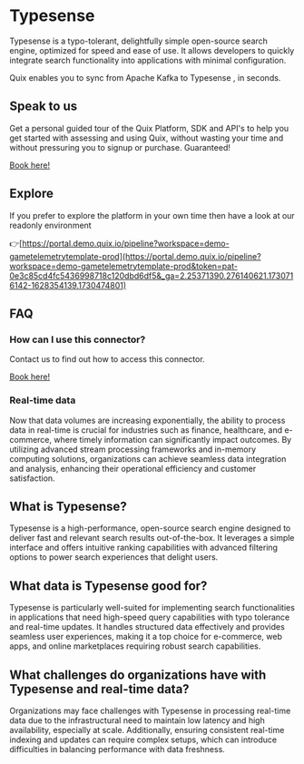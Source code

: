 <!-- START MARKDOWN -->
<!--[tech-name]-->
# Typesense

<!--[blurb-about-tech]-->
Typesense is a typo-tolerant, delightfully simple open-source search engine, optimized for speed and ease of use. It allows developers to quickly integrate search functionality into applications with minimal configuration.

Quix enables you to sync from Apache Kafka <span id="to_or_from">to</span> <span id="techname">Typesense</span> , in seconds.

## Speak to us

Get a personal guided tour of the Quix Platform, SDK and API's to help you get started with assessing and using Quix, without wasting your time and without pressuring you to signup or purchase. Guaranteed!

[Book here!](https://quix.io/book-a-demo)


## Explore

If you prefer to explore the platform in your own time then have a look at our readonly environment

👉[https://portal.demo.quix.io/pipeline?workspace=demo-gametelemetrytemplate-prod](https://portal.demo.quix.io/pipeline?workspace=demo-gametelemetrytemplate-prod&token=pat-0e3c85cd4fc5436998718c120dbd6df5&_ga=2.25371390.276140621.1730716142-1628354139.1730474801)


## FAQ 

### How can I use this connector?

Contact us to find out how to access this connector.

[Book here!](https://quix.io/book-a-demo)

### Real-time data

Now that data volumes are increasing exponentially, the ability to process data in real-time is crucial for industries such as finance, healthcare, and e-commerce, where timely information can significantly impact outcomes. By utilizing advanced stream processing frameworks and in-memory computing solutions, organizations can achieve seamless data integration and analysis, enhancing their operational efficiency and customer satisfaction.

## What is <span id="techname">Typesense</span>?

<!--[tech-seo-text]-->
Typesense is a high-performance, open-source search engine designed to deliver fast and relevant search results out-of-the-box. It leverages a simple interface and offers intuitive ranking capabilities with advanced filtering options to power search experiences that delight users.

## What data is <span id="techname">Typesense</span> good for?

<!--[tech-data-seo-text]-->
Typesense is particularly well-suited for implementing search functionalities in applications that need high-speed query capabilities with typo tolerance and real-time updates. It handles structured data effectively and provides seamless user experiences, making it a top choice for e-commerce, web apps, and online marketplaces requiring robust search capabilities.

## What challenges do organizations have with <span id="techname">Typesense</span> and real-time data?

<!--[tech-challenges-seo-text]-->
Organizations may face challenges with Typesense in processing real-time data due to the infrastructural need to maintain low latency and high availability, especially at scale. Additionally, ensuring consistent real-time indexing and updates can require complex setups, which can introduce difficulties in balancing performance with data freshness.
<!-- END MARKDOWN -->